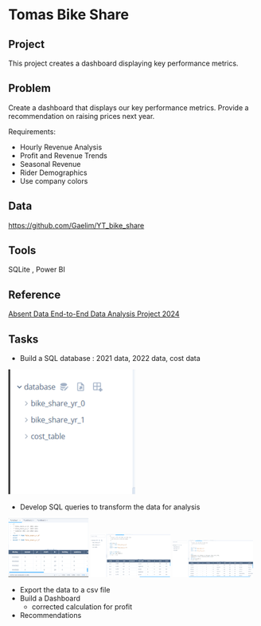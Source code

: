 # Tomas Bike Share

## Project
This project creates a dashboard displaying key performance metrics.

## Problem
Create a dashboard that displays our key performance metrics.  Provide a recommendation on raising prices next year.

Requirements:
*  Hourly Revenue Analysis
*  Profit and Revenue Trends
*  Seasonal Revenue
*  Rider Demographics
*  Use company colors

## Data
https://github.com/Gaelim/YT_bike_share

## Tools
SQLite , Power BI

## Reference
[Absent Data End-to-End Data Analysis Project 2024](https://www.youtube.com/watch?v=jdGJWloo-OU)

##  Tasks
*  Build a SQL database : 2021 data, 2022 data, cost data

<img src="https://github.com/Sarah269/glowing-dollop/blob/main/BikeShares/Database.png" height=250 />

*  Develop SQL queries to transform the data for analysis

<img src = "https://github.com/Sarah269/glowing-dollop/blob/main/BikeShares/BikeShare%20Q1.png" width=32% />
<img src = "https://github.com/Sarah269/glowing-dollop/blob/main/BikeShares/BikeShare%20Q2.png" width=32% />
<img src = "https://github.com/Sarah269/glowing-dollop/blob/main/BikeShares/BikeShare%20Q3.png" width = 32% />


*  Export the data to a csv file
*  Build a Dashboard
   *  corrected calculation for profit
*  Recommendations

  
